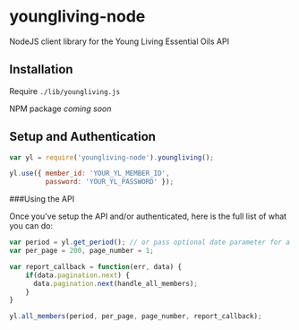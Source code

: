 youngliving-node
================

NodeJS client library for the Young Living Essential Oils API

## Installation

<!-- `npm install youngliving-node` -->
Require `./lib/youngliving.js`

NPM package *coming soon* 

## Setup and Authentication
```javascript
var yl = require('youngliving-node').youngliving();

yl.use({ member_id: 'YOUR_YL_MEMBER_ID',
         password: 'YOUR_YL_PASSWORD' });
```

###Using the API

Once you've setup the API and/or authenticated, here is the full list of what you can do:

```javascript
var period = yl.get_period(); // or pass optional date parameter for a different period.
var per_page = 200, page_number = 1;

var report_callback = function(err, data) {
    if(data.pagination.next) {
      data.pagination.next(handle_all_members);
    }
}

yl.all_members(period, per_page, page_number, report_callback);

```
